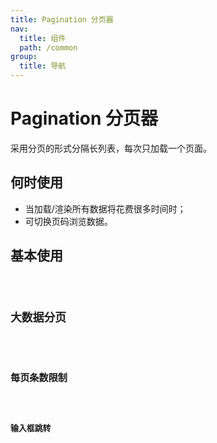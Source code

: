 ```yaml
---
title: Pagination 分页器
nav:
  title: 组件
  path: /common
group:
  title: 导航
---
```


# Pagination 分页器

采用分页的形式分隔长列表，每次只加载一个页面。

## 何时使用

- 当加载/渲染所有数据将花费很多时间时；
- 可切换页码浏览数据。

## 基本使用

<code src="./demos/index1.tsx"/>

## 大数据分页

<code src="./demos/index2.tsx"/>

## 每页条数限制

<code src="./demos/index3.tsx"/>

## 输入框跳转

<code src="./demos/index4.tsx"/>
<API/>
